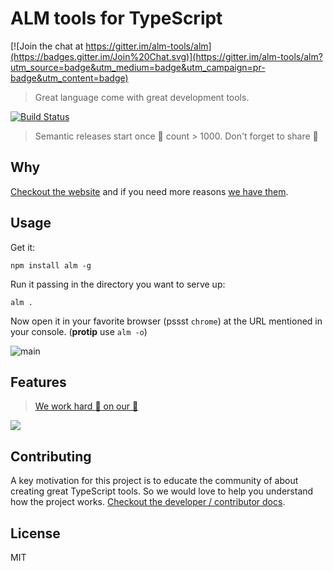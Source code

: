 # ALM tools for TypeScript

[![Join the chat at https://gitter.im/alm-tools/alm](https://badges.gitter.im/Join%20Chat.svg)](https://gitter.im/alm-tools/alm?utm_source=badge&utm_medium=badge&utm_campaign=pr-badge&utm_content=badge)

> Great language come with great development tools.

[![Build Status](https://travis-ci.org/alm-tools/alm.svg?branch=master)](https://travis-ci.org/alm-tools/alm)

> Semantic releases start once 🌟 count > 1000. Don't forget to share 🌹

## Why

[Checkout the website](http://alm.tools) and if you need more reasons [we have them](https://basarat.gitbooks.io/alm/content/contributing/why.html).

## Usage

Get it:
```
npm install alm -g
```

Run it passing in the directory you want to serve up:
```
alm .
```

Now open it in your favorite browser (pssst `chrome`) at the URL mentioned in your console. (**protip** use `alm -o`)

![main](https://raw.githubusercontent.com/alm-tools/alm-tools.github.io/master/screens/main.png)

## Features

> [We work hard :construction_worker: on our :memo:][docs]

[![][cover]][docs]


## Contributing
A key motivation for this project is to educate the community of about creating great TypeScript tools. So we would love to help you understand how the project works. [Checkout the developer / contributor docs][contributing].

## License

MIT

[docs]: https://basarat.gitbooks.io/alm/content/
[contributing]: https://basarat.gitbooks.io/alm/content/contributing/
[cover]: https://raw.githubusercontent.com/alm-tools/alm-tools.github.io/master/screens/cover_small.png
